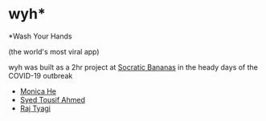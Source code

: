 # wyh*
*Wash Your Hands

(the world's most viral app)

wyh was built as a 2hr project at [Socratic Bananas](http://www.fullstackacademy.com/) in the heady days of the COVID-19 outbreak

* [Monica He](https://www.linkedin.com/in/ehacinom)
* [Syed Tousif Ahmed](http://syed-ahmed.github.io/)
* [Raj Tyagi](https://www.linkedin.com/in/raj-tyagi-257956149/)
